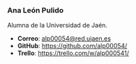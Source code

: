 ### Ana León Pulido

Alumna de la Universidad de Jaén.
* **Correo**: alp00054@red.ujaen.es
* **GitHub**: https://github.com/alp00054/
* **Trello**: https://trello.com/w/alp000541/
